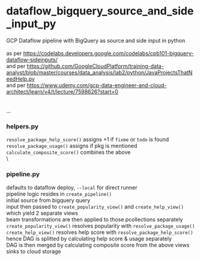 # dataflow_bigquery_source_and_side_input_py
GCP Dataflow pipeline with BigQuery as source and side input in python \
\
as per https://codelabs.developers.google.com/codelabs/cpb101-bigquery-dataflow-sideinputs/ \
and per https://github.com/GoogleCloudPlatform/training-data-analyst/blob/master/courses/data_analysis/lab2/python/JavaProjectsThatNeedHelp.py \
and per https://www.udemy.com/gcp-data-engineer-and-cloud-architect/learn/v4/t/lecture/7598626?start=0 \
\
\
...

### helpers.py
`resolve_package_help_score()` assigns +1 if `fixme` or `todo` is found \
`resolve_package_usage()` assigns if pkg is mentioned
`calculate_composite_score()` combines the above \
\
### pipeline.py
defaults to dataflow deploy, `--local` for direct runner \
pipeline logic resides in `create_pipeline()` \
initial source from bigquery query \
input then passed to `create_popularity_view()` and `create_help_view()` which yield 2 separate views \
beam transformations are then applied to those pcollections separately
`create_popularity_view()` resolves popularity with `resolve_package_usage()` \
`create_help_view()` resolves help score with `resolve_package_help_score()` \
hence DAG is splitted by calculating help score & usage separately \
DAG is then merged by calculating composite score from the above views \
sinks to cloud storage
